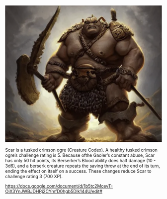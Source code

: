 ![](_aux/Pasted%20image%2020230401093644.png)

Scar is a tusked crimson ogre (Creature Codex). A healthy tusked crimson ogre’s challenge rating is 5. Because ofthe Gaoler’s constant abuse, Scar has only 50 hit points, its Berserker’s Blood ability does half damage (10 - 3d6), and a berserk creature repeats the saving throw at the end of its turn, ending the effect on itself on a success. These changes reduce Scar to challenge rating 3 (700 XP).

https://docs.google.com/document/d/1b5tc2McevT-OiX3YnJWBJDHRj2CYmfD0hgb5DIk144U/edit#